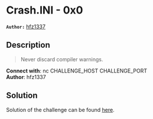 # Crash.INI - 0x0

**`Author:`** [hfz1337](https://github.com/hfz1337)

## Description
  > Never discard compiler warnings.  

  **Connect with**: nc CHALLENGE_HOST CHALLENGE_PORT  
  **Author**: hfz1337

## Solution

Solution of the challenge can be found [here](solution/).
